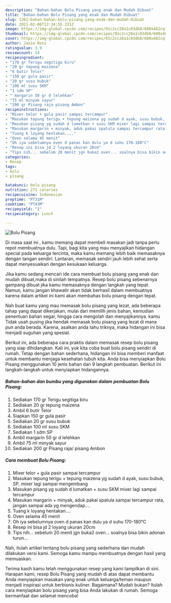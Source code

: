 ```yaml
---
description: "Bahan-bahan Bolu Pisang yang enak dan Mudah Dibuat"
title: "Bahan-bahan Bolu Pisang yang enak dan Mudah Dibuat"
slug: 1261-bahan-bahan-bolu-pisang-yang-enak-dan-mudah-dibuat
date: 2021-02-06T12:34:55.231Z
image: https://img-global.cpcdn.com/recipes/91c2cc28a1c03db8/680x482cq70/bolu-pisang-foto-resep-utama.jpg
thumbnail: https://img-global.cpcdn.com/recipes/91c2cc28a1c03db8/680x482cq70/bolu-pisang-foto-resep-utama.jpg
cover: https://img-global.cpcdn.com/recipes/91c2cc28a1c03db8/680x482cq70/bolu-pisang-foto-resep-utama.jpg
author: Janie Ross
ratingvalue: 3.9
reviewcount: 14
recipeingredient:
- "170 gr Terigu segitiga biru"
- "20 gr tepung maizena"
- "6 butir Telor"
- "150 gr gula pasir"
- "20 gr susu bubuk"
- "100 ml susu SKM"
- "1 sdm SP"
- " margarin 50 gr d lelehkan"
- "75 ml minyak sayur"
- "200 gr Pisang raja pisang Ambon"
recipeinstructions:
- "Mixer telor + gula pasir sampai tercampur"
- "Masukan tepung terigu + tepung maizena yg sudah d ayak, susu bubuk, SP, mixer lagi sampai mengembang"
- "Masukan pisang yg sudah d lumatkan + susu SKM mixer lagi sampai tercampur"
- "Masukan margarin + minyak, aduk pakai spatula sampai tercampur rata, jangan sampai ada yg mengendap...."
- "Tuang k loyang hentakan...."
- "Oven selama 45 menit"
- "Oh iya sebelumnya oven d panas kan dulu ya d suhu 170-180°C"
- "Resep ini bisa jd 2 loyang ukuran 20cm"
- "Tips nih... sebelum 20 menit jgn buka2 oven... soalnya bisa bikin adonan turun..."
categories:
- Resep
tags:
- bolu
- pisang

katakunci: bolu pisang 
nutrition: 271 calories
recipecuisine: Indonesian
preptime: "PT31M"
cooktime: "PT43M"
recipeyield: "2"
recipecategory: Lunch

---
```



![Bolu Pisang](https://img-global.cpcdn.com/recipes/91c2cc28a1c03db8/680x482cq70/bolu-pisang-foto-resep-utama.jpg)

Di masa  saat ini , kamu memang dapat membeli masakan jadi tanpa perlu repot membuatnya dulu. Tapi, bagi kita yang mau menyajikan hidangan special pada keluarga tercinta, maka kamu memang lebih baik memasaknya dengan tangan sendiri. Lantaran, memasak sendiri jauh lebih sehat serta dapat menyesuaikan dengan kesukaan keluarga.

Jika kamu sedang mencari ide cara membuat bolu pisang yang enak dan mudah dibuat,maka di sinilah tempatnya. Resep bolu pisang  sebenarnya gampang dibuat jika kamu memasaknya dengan langkah yang tepat. Namun, kamu jangan khawatir akan tidak berhasil dalam membuatnya 
karena dalam artikel ini kami akan membahas bolu pisang dengan tepat.  



Nah buat kamu yang mau memasak bolu pisang yang lezat, ada beberapa tahap yang dapat dikerjakan, mulai dari memilih jenis bahan, kemudian penentuan bahan segar, hingga cara mengolah dan menyajikannya. kamu Tidak usah pusing jika hendak memasak bolu pisang yang lezat di mana pun anda berada. Karena, asalkan anda  tahu triknya, maka hidangan ini bisa menjadi suguhan yang spesial.

Berikut ini, ada beberapa cara praktis  dalam memasak resep bolu pisang yang siap dihidangkan. Kali ini, yuk kita coba buat bolu pisang sendiri di rumah. Tetap dengan bahan sederhana, hidangan ini bisa memberi manfaat untuk membantu menjaga kesehatan tubuh kita. Anda bisa menyiapkan Bolu Pisang menggunakan 10 jenis bahan dan 9 langkah pembuatan. Berikut ini langkah-langkah untuk menyiapkan hidangannya.

<!--inarticleads1-->

##### Bahan-bahan dan bumbu yang digunakan dalam pembuatan Bolu Pisang:

1. Sediakan 170 gr Terigu segitiga biru
1. Sediakan 20 gr tepung maizena
1. Ambil 6 butir Telor
1. Siapkan 150 gr gula pasir
1. Sediakan 20 gr susu bubuk
1. Sediakan 100 ml susu SKM
1. Sediakan 1 sdm SP
1. Ambil  margarin 50 gr d lelehkan
1. Ambil 75 ml minyak sayur
1. Sediakan 200 gr Pisang raja/ pisang Ambon




<!--inarticleads2-->

##### Cara membuat Bolu Pisang:

1. Mixer telor + gula pasir sampai tercampur
1. Masukan tepung terigu + tepung maizena yg sudah d ayak, susu bubuk, SP, mixer lagi sampai mengembang
1. Masukan pisang yg sudah d lumatkan + susu SKM mixer lagi sampai tercampur
1. Masukan margarin + minyak, aduk pakai spatula sampai tercampur rata, jangan sampai ada yg mengendap....
1. Tuang k loyang hentakan....
1. Oven selama 45 menit
1. Oh iya sebelumnya oven d panas kan dulu ya d suhu 170-180°C
1. Resep ini bisa jd 2 loyang ukuran 20cm
1. Tips nih... sebelum 20 menit jgn buka2 oven... soalnya bisa bikin adonan turun...




Nah, itulah artikel tentang  bolu pisang  yang sederhana dan mudah dilakukan versi kami. Semoga kamu mampu membuatnya dengan hasil yang memuaskan. 

Terima kasih kamu telah menggunakan resep yang kami tampilkan di sini. Harapan kami, resep  Bolu Pisang yang mudah di atas dapat membantu Anda menyiapkan masakan yang enak untuk keluarga/teman maupun menjadi inspirasi untuk berbisnis kuliner. Bagaimana? Mudah bukan? Itulah cara menyiapkan bolu pisang yang bisa Anda lakukan di rumah. Semoga bermanfaat dan selamat mencoba!

